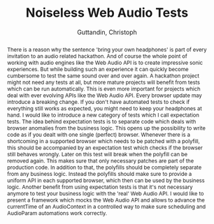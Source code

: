 --- 
  title: "Noiseless Web Audio Tests" 
  abstract: "There is a reason why the sentence 'bring your own headphones' is part of every invitation to an audio related hackathon. And of course the whole point of working with audio engines like the Web Audio API is to create impressive sonic experiences. But while building such an experience it can quickly become cumbersome to test the same sound over and over again. A hackathon project might not need any tests at all, but more mature projects will benefit from tests which can be run automatically. This is even more important for projects which deal with ever evolving APIs like the Web Audio API. Every browser update may introduce a breaking change. If you don't have automated tests to check if everything still works as expected, you might need to keep your headphones at hand. I would like to introduce a new category of tests which I call expectation tests. The idea behind expectation tests is to separate code which deals with browser anomalies from the business logic. This opens up the possibility to write code as if you dealt with one single (perfect) browser. Whenever there is a shortcoming in a supported browser which needs to be patched with a polyfill, this should be accompanied by an expectation test which checks if the browser still behaves wrongly. Later on this test will break when the polyfill can be removed again. This makes sure that only necessary patches are part of the production code. In addition to that, the polyfills should be completely separate from any business logic. Instead the polyfills should make sure to provide a uniform API in each supported browser, which then can be used by the business logic. Another benefit from using expectation tests is that it's not necessary anymore to test your business logic with the 'real' Web Audio API. I would like to present a framework which mocks the Web Audio API and allows to advance the currentTime of an AudioContext in a controlled way to make sure scheduling and AudioParam automations work correctly." 
  address: "London" 
  author: "Guttandin, Christoph" 
  booktitle: "Proceedings of the International Web Audio Conference" 
  editor: "Guttandin, Christoph" 
  month: "Proceedings of the International Web Audio Conference"
  pages: "2017" 
  publisher: "Queen Mary University of London" 
  series: "WAC '17"
  type: "Talk"  
  year: "2017" 
  id: "2017_EA_22" 
  tags: year2017 
---